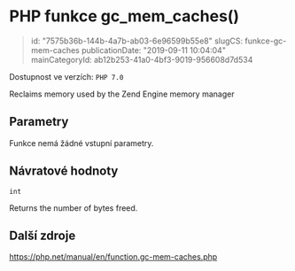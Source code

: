 PHP funkce gc_mem_caches()
================================

> id: "7575b36b-144b-4a7b-ab03-6e96599b55e8"
> slugCS: funkce-gc-mem-caches
> publicationDate: "2019-09-11 10:04:04"
> mainCategoryId: ab12b253-41a0-4bf3-9019-956608d7d534

Dostupnost ve verzích: `PHP 7.0`

Reclaims memory used by the Zend Engine memory manager


Parametry
--------------

Funkce nemá žádné vstupní parametry.

Návratové hodnoty
----------------

`int`

Returns the number of bytes freed.

Další zdroje
------------

https://php.net/manual/en/function.gc-mem-caches.php
